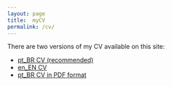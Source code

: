 ```yaml
---
layout: page
title:  myCV
permalink: /cv/
---
```

There are two versions of my CV available on this site:

- [pt_BR CV (recommended)](cv-pt_br)
- [en_EN CV](cv-en_us)
- [pt_BR CV in PDF format](pdf/myCV.pdf)
